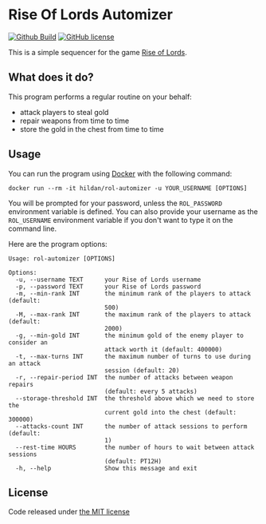 # Rise Of Lords Automizer

[![Github Build](https://img.shields.io/github/workflow/status/joffrey-bion/rol-automizer/CI-CD?label=build&logo=github)](https://github.com/joffrey-bion/rol-automizer/actions?query=workflow%3A%22CI-CD%22)
[![GitHub license](https://img.shields.io/badge/license-MIT-blue.svg)](https://github.com/joffrey-bion/rol-automizer/blob/master/LICENSE)

This is a simple sequencer for the game [Rise of Lords](http://www.riseoflords.com/).

## What does it do?

This program performs a regular routine on your behalf: 

- attack players to steal gold
- repair weapons from time to time
- store the gold in the chest from time to time

## Usage

You can run the program using [Docker](https://www.docker.com/) with the following command:

```
docker run --rm -it hildan/rol-automizer -u YOUR_USERNAME [OPTIONS]
```

You will be prompted for your password, unless the `ROL_PASSWORD` environment variable is defined.
You can also provide your username as the `ROL_USERNAME` environment variable if you don't want to type it on the 
command line.

Here are the program options:

```
Usage: rol-automizer [OPTIONS]

Options:
  -u, --username TEXT      your Rise of Lords username
  -p, --password TEXT      your Rise of Lords password
  -m, --min-rank INT       the minimum rank of the players to attack (default:
                           500)
  -M, --max-rank INT       the maximum rank of the players to attack (default:
                           2000)
  -g, --min-gold INT       the minimum gold of the enemy player to consider an
                           attack worth it (default: 400000)
  -t, --max-turns INT      the maximum number of turns to use during an attack
                           session (default: 20)
  -r, --repair-period INT  the number of attacks between weapon repairs
                           (default: every 5 attacks)
  --storage-threshold INT  the threshold above which we need to store the
                           current gold into the chest (default: 300000)
  --attacks-count INT      the number of attack sessions to perform (default:
                           1)
  --rest-time HOURS        the number of hours to wait between attack sessions
                           (default: PT12H)
  -h, --help               Show this message and exit
```

## License

Code released under [the MIT license](https://github.com/joffrey-bion/rol-automizer/blob/master/LICENSE)
